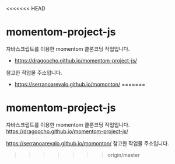 <<<<<<< HEAD
# momentom-project-js
 자바스크립트를 이용한  momentom 클론코딩 작업입니다.
 - https://dragoocho.github.io/momentom-project-js/


 참고한 작업물 주소입니다.
 - https://serranoarevalo.github.io/momonton/
=======
# momentom-project-js
 자바스크립트를 이용한  momentom 클론코딩 작업입니다.
 https://dragoocho.github.io/momentom-project-js/


https://serranoarevalo.github.io/momonton/
참고한 작업물 주소입니다.
>>>>>>> origin/master
